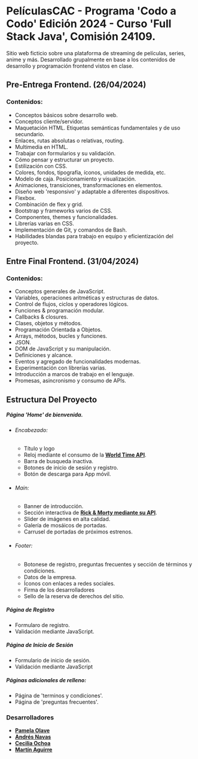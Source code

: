 # PelículasCAC - Programa 'Codo a Codo' Edición 2024 - Curso 'Full Stack Java', Comisión 24109.

Sitio web ficticio sobre una plataforma de streaming de películas, series, anime y más. Desarrollado grupalmente en base a los contenidos de desarrollo y programación frontend vistos en clase.

## Pre-Entrega Frontend. (26/04/2024)

### Contenidos:

- Conceptos básicos sobre desarrollo web.
- Conceptos cliente/servidor.
- Maquetación HTML. Etiquetas semánticas fundamentales y de uso secundario.
- Enlaces, rutas absolutas o relativas, routing.
- Multimedia en HTML.
- Trabajar con formularios y su validación.
- Cómo pensar y estructurar un proyecto.
- Estilización con CSS.
- Colores, fondos, tipografía, íconos, unidades de medida, etc.
- Modelo de caja. Posicionamiento y visualización.
- Animaciones, transiciones, transformaciones en elementos.
- Diseño web 'responsivo' y adaptable a diferentes dispositivos.
- Flexbox.
- Combinación de flex y grid.
- Bootstrap y frameworks varios de CSS.
- Componentes, themes y funcionalidades.
- Librerías varias en CSS.
- Implementación de Git, y comandos de Bash.
- Habilidades blandas para trabajo en equipo y eficientización del proyecto.

## Entre Final Frontend. (31/04/2024)

### Contenidos:

- Conceptos generales de JavaScript.
- Variables, operaciones aritméticas y estructuras de datos.
- Control de flujos, ciclos y operadores lógicos.
- Funciones & programación modular.
- Callbacks & closures.
- Clases, objetos y métodos.
- Programación Orientada a Objetos.
- Arrays, métodos, bucles y funciones.
- JSON.
- DOM de JavaScript y su manipulación.
- Definiciones y alcance.
- Eventos y agregado de funcionalidades modernas.
- Experimentación con librerías varias.
- Introducción a marcos de trabajo en el lenguaje.
- Promesas, asincronismo y consumo de APIs.

## Estructura Del Proyecto

##### Página 'Home' de bienvenida.
  - ###### Encabezado:
    - Título y logo
    - Reloj mediante el consumo de la **[World Time API](https://worldtimeapi.org/)**.
    - Barra de busqueda inactiva.
    - Botones de inicio de sesión y registro.
    - Botón de descarga para App móvil.
  - ###### Main:
    - Banner de introducción.
    - Sección interactiva de **[Rick & Morty mediante su API](https://rickandmortyapi.com/)**.
    - Slider de imágenes en alta calidad.
    - Galería de mosáicos de portadas.
    - Carrusel de portadas de próximos estrenos.
  - ###### Footer:
    - Botonese de registro, preguntas frecuentes y sección de términos y condiciones.
    - Datos de la empresa.
    - Íconos con enlaces a redes sociales.
    - Firma de los desarrolladores
    - Sello de la reserva de derechos del sitio.

##### Página de Registro
  - Formularo de registro.
  - Validación mediante JavaScript.

##### Página de Inicio de Sesión
  - Formulario de inicio de sesión.
  - Validación mediante JavaScript

##### Páginas adicionales de relleno:
  - Página de 'terminos y condiciones'.
  - Página de 'preguntas frecuentes'.

### Desarrolladores

- **[Pamela Olave](https://github.com/Akhemy)**
- **[Andrés Navas](https://github.com/k3mpachi)**
- **[Cecilia Ochoa](https://github.com/cecilia240)**
- **[Martín Aguirre](https://github.com/MartinXCVI/)**